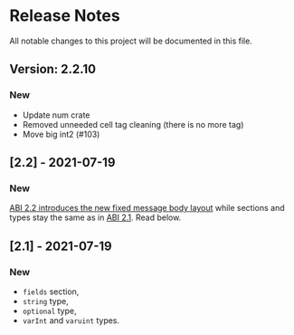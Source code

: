 # Release Notes

All notable changes to this project will be documented in this file.

## Version: 2.2.10

### New
 - Update num crate
 - Removed unneeded cell tag cleaning (there is no more tag)
 - Move big int2 (#103)

## [2.2] - 2021-07-19

### New

[ABI 2.2 introduces the new fixed message body layout](docs/ABI_2.2_spec.md) while sections and types stay the same as in [ABI 2.1](./ABI_2.1_spec.md). Read below. 


## [2.1] - 2021-07-19

### New

- `fields` section,
- `string` type,
- `optional` type,
- `varInt` and `varuint` types.
